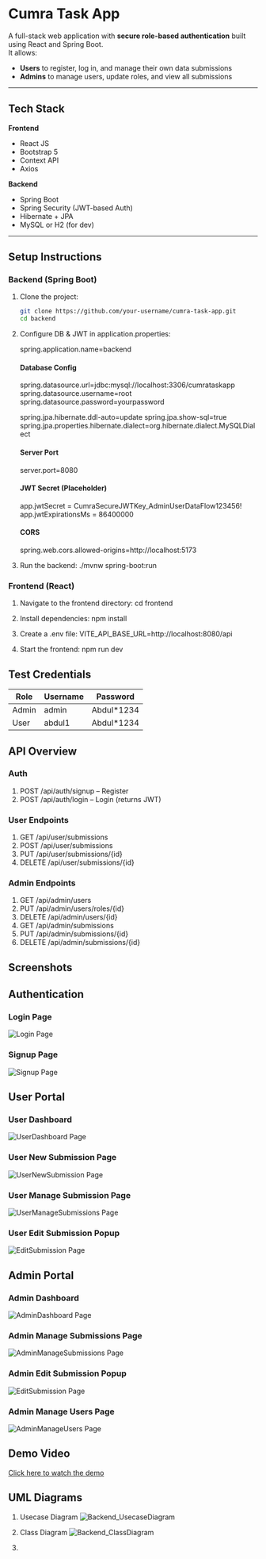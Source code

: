 # Cumra Task App

A full-stack web application with **secure role-based authentication** built using React and Spring Boot.  
It allows:

- **Users** to register, log in, and manage their own data submissions
- **Admins** to manage users, update roles, and view all submissions

---

## Tech Stack

**Frontend**
- React JS
- Bootstrap 5
- Context API
- Axios

**Backend**
- Spring Boot
- Spring Security (JWT-based Auth)
- Hibernate + JPA
- MySQL or H2 (for dev)

---

## Setup Instructions

### Backend (Spring Boot)

1. Clone the project:
   ```bash
   git clone https://github.com/your-username/cumra-task-app.git
   cd backend
2. Configure DB & JWT in application.properties:
   
   spring.application.name=backend
   #### Database Config
   spring.datasource.url=jdbc:mysql://localhost:3306/cumrataskapp
   spring.datasource.username=root
   spring.datasource.password=yourpassword

   spring.jpa.hibernate.ddl-auto=update
   spring.jpa.show-sql=true
   spring.jpa.properties.hibernate.dialect=org.hibernate.dialect.MySQLDialect

   #### Server Port
   server.port=8080

   #### JWT Secret (Placeholder)
   app.jwtSecret = CumraSecureJWTKey_AdminUserDataFlow123456!
   app.jwtExpirationsMs = 86400000

   #### CORS
   spring.web.cors.allowed-origins=http://localhost:5173

4. Run the backend:
   ./mvnw spring-boot:run

### Frontend (React)

1. Navigate to the frontend directory:
   cd frontend

2. Install dependencies:
   npm install

3. Create a .env file:
   VITE_API_BASE_URL=http://localhost:8080/api

4. Start the frontend:
   npm run dev

## Test Credentials

| Role  | Username   | Password   |
|-------|------------|------------|
| Admin | admin  | Abdul*1234  |
| User  | abdul1   | Abdul*1234  |

## API Overview

### Auth

1. POST /api/auth/signup – Register
2. POST /api/auth/login – Login (returns JWT)

### User Endpoints

1. GET /api/user/submissions
2. POST /api/user/submissions
3. PUT /api/user/submissions/{id}
4. DELETE /api/user/submissions/{id}

### Admin Endpoints

1. GET /api/admin/users
2. PUT /api/admin/users/roles/{id}
3. DELETE /api/admin/users/{id}
4. GET /api/admin/submissions
5. PUT /api/admin/submissions/{id}
6. DELETE /api/admin/submissions/{id}


## Screenshots

## Authentication

### Login Page
![Login Page](./screenshots/Login.jpg)

### Signup Page
![Signup Page](./screenshots/Signup.jpg)

## User Portal

### User Dashboard
![UserDashboard Page](./screenshots/UserDashboard.jpg)

### User New Submission Page
![UserNewSubmission Page](./screenshots/UserNewSubmission.jpg)

### User Manage Submission Page
![UserManageSubmissions Page](./screenshots/UserManageSubmissions.jpg)

### User Edit Submission Popup
![EditSubmission Page](./screenshots/EditSubmission.jpg)



## Admin Portal

### Admin Dashboard
![AdminDashboard Page](./screenshots/AdminDashboard.jpg)

### Admin Manage Submissions Page
![AdminManageSubmissions Page](./screenshots/AdminManageSubmissions.jpg)

### Admin Edit Submission Popup
![EditSubmission Page](./screenshots/EditSubmission.jpg)

### Admin Manage Users Page
![AdminManageUsers Page](./screenshots/AdminManageUsers.jpg)

## Demo Video

[Click here to watch the demo](https://youtu.be/QY6sCpnSrL0)

## UML Diagrams

1. Usecase Diagram
![Backend_UsecaseDiagram](./screenshots/Backend_UsecaseDiagram.jpg)

2. Class Diagram
![Backend_ClassDiagram](./screenshots/Backend_ClassDiagram.jpg)


4. 






